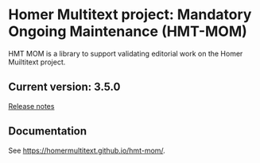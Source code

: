 # Homer Multitext project: Mandatory Ongoing Maintenance (HMT-MOM)


HMT MOM is a library to support validating editorial work on the Homer Muiltitext project.

## Current version:  3.5.0

[Release notes](releases.md)


## Documentation

See <https://homermultitext.github.io/hmt-mom/>.




[2]: http://www.homermultitext.org/hmt-docs/guides/index.html
